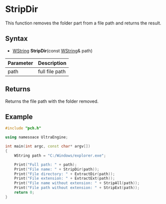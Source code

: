 # StripDir #
This function removes the folder part from a file path and returns the result.

## Syntax ##
- [WString](WString) **StripDir**(const [WString](WString)& path)

| Parameter | Description |
| --- | --- |
| path | full file path |

## Returns ##
Returns the file path with the folder removed.

## Example
```c++
#include "pch.h"

using namesoace UltraEngine;

int main(int argc, const char* argv[])
{
	WString path = "C:/Windows/explorer.exe";

	Print("Full path: " + path);
	Print("File name: " + StripDir(path));
	Print("File directory: " + ExtractDir(path));
	Print("File extension: " + ExtractExt(path));	
	Print("File name without extension: " + StripAll(path));
	Print("File path without extension: " + StripExt(path));
	return 0;
}
```
